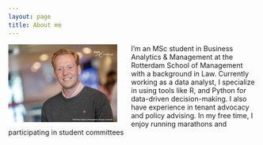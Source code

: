 ```yaml
---
layout: page
title: About me
---
```


<div style="clear: both;">

  <div style="float: left; margin-right: 2em;">
    <img src="/assets/img/Foto_IWILL2.jpg" width="220">
  </div>

  <p>I’m an MSc student in Business Analytics & Management at the Rotterdam School of Management with a background in Law. Currently working as a data analyst, I specialize in using tools like R, and Python for data-driven decision-making. I also have experience in tenant advocacy and policy advising. In my free time, I enjoy running marathons and participating in student committees</p>


</div>
